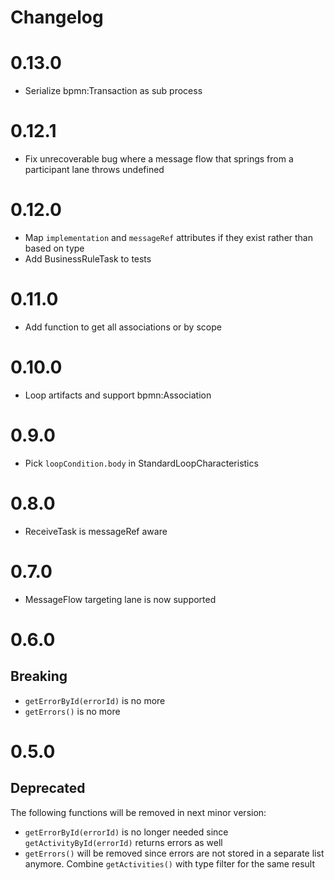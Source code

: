 Changelog
=========

# 0.13.0

- Serialize bpmn:Transaction as sub process

# 0.12.1

- Fix unrecoverable bug where a message flow that springs from a participant lane throws undefined

# 0.12.0

- Map `implementation` and `messageRef` attributes if they exist rather than based on type
- Add BusinessRuleTask to tests

# 0.11.0

- Add function to get all associations or by scope

# 0.10.0

- Loop artifacts and support bpmn:Association

# 0.9.0

- Pick `loopCondition.body` in StandardLoopCharacteristics

# 0.8.0

- ReceiveTask is messageRef aware

# 0.7.0

- MessageFlow targeting lane is now supported

# 0.6.0

## Breaking
- `getErrorById(errorId)` is no more
- `getErrors()` is no more

# 0.5.0

## Deprecated
The following functions will be removed in next minor version:

- `getErrorById(errorId)` is no longer needed since `getActivityById(errorId)` returns errors as well
- `getErrors()` will be removed since errors are not stored in a separate list anymore. Combine `getActivities()` with type filter for the same result
